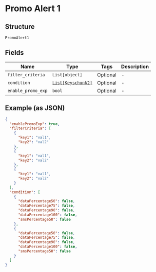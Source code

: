 
# Promo Alert 1

## Structure

`PromoAlert1`

## Fields

| Name | Type | Tags | Description |
|  --- | --- | --- | --- |
| `filter_criteria` | `List[object]` | Optional | - |
| `condition` | [`List[Keyschunk2]`](../../doc/models/keyschunk-2.md) | Optional | - |
| `enable_promo_exp` | `bool` | Optional | - |

## Example (as JSON)

```json
{
  "enablePromoExp": true,
  "filterCriteria": [
    {
      "key1": "val1",
      "key2": "val2"
    },
    {
      "key1": "val1",
      "key2": "val2"
    },
    {
      "key1": "val1",
      "key2": "val2"
    }
  ],
  "condition": [
    {
      "dataPercentage50": false,
      "dataPercentage75": false,
      "dataPercentage90": false,
      "dataPercentage100": false,
      "smsPercentage50": false
    },
    {
      "dataPercentage50": false,
      "dataPercentage75": false,
      "dataPercentage90": false,
      "dataPercentage100": false,
      "smsPercentage50": false
    }
  ]
}
```

